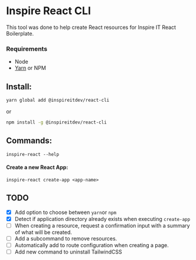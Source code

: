 # Inspire React CLI

This tool was done to help create React resources for Inspire IT React Boilerplate.

### Requirements
  - Node
  - [Yarn](https://yarnpkg.com/) or NPM

## Install:
```bash
yarn global add @inspireitdev/react-cli
```
or
```bash
npm install -g @inspireitdev/react-cli
```

## Commands:
`inspire-react --help`

#### Create a new React App:
`inspire-react create-app <app-name>`

## TODO

- [X] Add option to choose between `yarn`or `npm`
- [X] Detect if application directory already exists when executing `create-app`
- [ ] When creating a resource, request a confirmation input with a summary of what will be created.
- [ ] Add a subcommand to remove resources.
- [ ] Automatically add to route configuration when creating a page.
- [ ] Add new command to uninstall TailwindCSS
